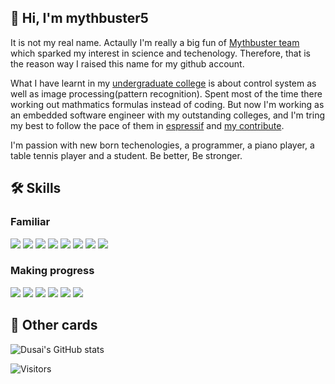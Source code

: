 ## 👋 Hi, I'm mythbuster5

It is not my real name. Actaully I'm really a big fun of [Mythbuster team](https://www.discovery.com/shows/mythbusters) which sparked my interest in science and techenology. Therefore, that is the reason way I raised this name for my github account.

What I have learnt in my [undergraduate college](https://www.seu.edu.cn/english/) is about control system as well as image processing(pattern recognition). Spent most of the time there working out mathmatics formulas instead of coding. But now I'm working as an embedded software engineer with my outstanding colleges, and I'm tring my best to follow the pace of them in [espressif](https://www.espressif.com/) and [my contribute](https://github.com/espressif/esp-idf/commits?author=mythbuster5).

I'm passion with new born techenologies, a programmer, a piano player, a table tennis player and a student. Be better, Be stronger.

## 🛠️ Skills

### Familiar
<img src="https://img.shields.io/static/v1?logo=C&label=&message=C&color=blue&labelColor=5c5c5c"/>  <img src="https://img.shields.io/static/v1?logo=Linux&message=Linux&color=blue&label=Linux"/>  <img src="https://img.shields.io/static/v1?logo=Espressif&label=ESP&message=espressif&color=blue"/>  <img src="https://img.shields.io/static/v1?logo=Markdown&label=&message=Markdown&color=blue&labelColor=5c5c5c"/>  <img src="https://img.shields.io/static/v1?logo=Git&label=&message=Git&color=blue&labelColor=5c5c5c"/>  <img src="https://img.shields.io/static/v1?logo=OpenCV&label=&message=OpenCV&color=blue&labelColor=5c5c5c"/>  <img src="https://img.shields.io/static/v1?logo=Altium Designer&label=&message=Altium Designer&color=blue&labelColor=5c5c5c"/>  <img src="https://img.shields.io/static/v1?logo=YOLO&label=&message=YOLO&color=blue&labelColor=5c5c5c"/>

### Making progress
<img src="https://img.shields.io/static/v1?logo=Python&label=&message=Python&color=blue&labelColor=5c5c5c"/> <img src="https://img.shields.io/static/v1?logo=Shell&label=&message=Shell&color=blue&labelColor=5c5c5c"/>  <img src="https://img.shields.io/static/v1?logo=CMake&label=&message=CMake&color=blue&labelColor=5c5c5c"/>  <img src="https://img.shields.io/static/v1?logo=PyTorch&label=&message=PyTorch&color=blue&labelColor=5c5c5c"/>  <img src="https://img.shields.io/static/v1?logo=C%2B%2B&label=&message=C%2B%2B&color=blue&labelColor=5c5c5c"/>  <img src="https://img.shields.io/static/v1?logo=TensorFlow&label=&message=TensorFlow&color=blue&labelColor=5c5c5c"/>  

## 💬 Other cards

![Dusai's GitHub stats](https://github-readme-stats.vercel.app/api?username=mythbuster5&show_icons=true&theme=radical)

<img src="https://visitor-badge.glitch.me/badge?page_id=mythbuster5.mythbuster5" alt="Visitors" />

<!---
mythbuster5/mythbuster5 is a ✨ special ✨ repository because its `README.md` (this file) appears on your GitHub profile.
You can click the Preview link to take a look at your changes.
--->

